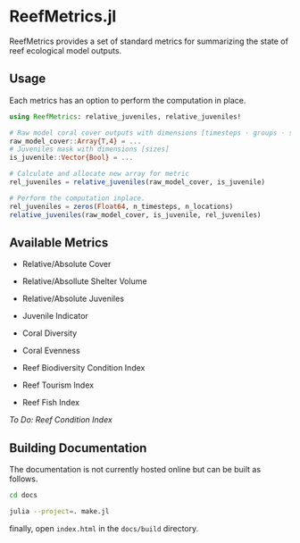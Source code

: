 # ReefMetrics.jl

ReefMetrics provides a set of standard metrics for summarizing the state of reef ecological
model outputs.

## Usage

Each metrics has an option to perform the computation in place.

```julia
using ReefMetrics: relative_juveniles, relative_juveniles!

# Raw model coral cover outputs with dimensions [timesteps ⋅ groups ⋅ sizes ⋅ locations]
raw_model_cover::Array{T,4} = ...
# Juveniles mask with dimensions [sizes]
is_juvenile::Vector{Bool} = ...

# Calculate and allocate new array for metric
rel_juveniles = relative_juveniles(raw_model_cover, is_juvenile)

# Perform the computation inplace.
rel_juveniles = zeros(Float64, n_timesteps, n_locations)
relative_juveniles(raw_model_cover, is_juvenile, rel_juveniles)
```

## Available Metrics

- Relative/Absolute Cover
- Relative/Absollute Shelter Volume
- Relative/Absolute Juveniles
- Juvenile Indicator
- Coral Diversity
- Coral Evenness

- Reef Biodiversity Condition Index
- Reef Tourism Index
- Reef Fish Index

*To Do: Reef Condition Index*

## Building Documentation

The documentation is not currently hosted online but can be built as follows.

```bash
cd docs

julia --project=. make.jl
```

finally, open `index.html` in the `docs/build` directory.
